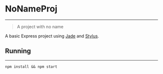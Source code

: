 # NoNameProj
---
> A project with no name

A basic Express project using [Jade](https://www.npmjs.com/package/jade) and [Stylus](http://stylus-lang.com/).

## Running
---

    npm install && npm start


